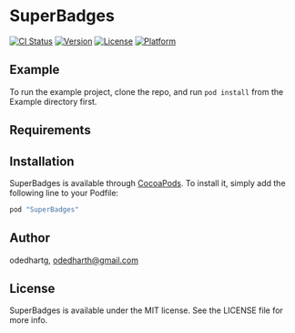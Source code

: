 # SuperBadges

[![CI Status](http://img.shields.io/travis/odedhartg/SuperBadges.svg?style=flat)](https://travis-ci.org/odedhartg/SuperBadges)
[![Version](https://img.shields.io/cocoapods/v/SuperBadges.svg?style=flat)](http://cocoapods.org/pods/SuperBadges)
[![License](https://img.shields.io/cocoapods/l/SuperBadges.svg?style=flat)](http://cocoapods.org/pods/SuperBadges)
[![Platform](https://img.shields.io/cocoapods/p/SuperBadges.svg?style=flat)](http://cocoapods.org/pods/SuperBadges)

## Example

To run the example project, clone the repo, and run `pod install` from the Example directory first.

## Requirements

## Installation

SuperBadges is available through [CocoaPods](http://cocoapods.org). To install
it, simply add the following line to your Podfile:

```ruby
pod "SuperBadges"
```

## Author

odedhartg, odedharth@gmail.com

## License

SuperBadges is available under the MIT license. See the LICENSE file for more info.
